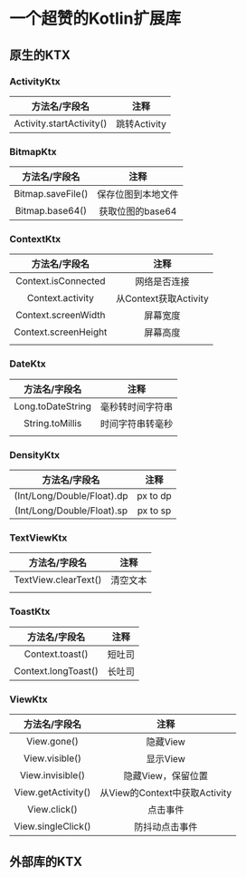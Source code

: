 # 一个超赞的Kotlin扩展库

## 原生的KTX

### ActivityKtx

|      方法名/字段名       |     注释     |
| :----------------------: | :----------: |
| Activity.startActivity() | 跳转Activity |

### BitmapKtx

|   方法名/字段名   |        注释        |
| :---------------: | :----------------: |
| Bitmap.saveFile() | 保存位图到本地文件 |
|  Bitmap.base64()  |  获取位图的base64  |

### ContextKtx

|    方法名/字段名     |         注释          |
| :------------------: | :-------------------: |
| Context.isConnected  |     网络是否连接      |
|   Context.activity   | 从Context获取Activity |
| Context.screenWidth  |       屏幕宽度        |
| Context.screenHeight |       屏幕高度        |
|                      |                       |

### DateKtx

|   方法名/字段名   |       注释       |
| :---------------: | :--------------: |
| Long.toDateString | 毫秒转时间字符串 |
|  String.toMillis  | 时间字符串转毫秒 |
|                   |                  |

### DensityKtx

|       方法名/字段名        |   注释   |
| :------------------------: | :------: |
| (Int/Long/Double/Float).dp | px to dp |
| (Int/Long/Double/Float).sp | px to sp |

### TextViewKtx

|    方法名/字段名     |   注释   |
| :------------------: | :------: |
| TextView.clearText() | 清空文本 |
|                      |          |

### ToastKtx

|    方法名/字段名    |  注释  |
| :-----------------: | :----: |
|   Context.toast()   | 短吐司 |
| Context.longToast() | 长吐司 |

### ViewKtx

|   方法名/字段名    |             注释              |
| :----------------: | :---------------------------: |
|    View.gone()     |           隐藏View            |
|   View.visible()   |           显示View            |
|  View.invisible()  |      隐藏View，保留位置       |
| View.getActivity() | 从View的Context中获取Activity |
|    View.click()    |           点击事件            |
| View.singleClick() |        防抖动点击事件         |

## 外部库的KTX

